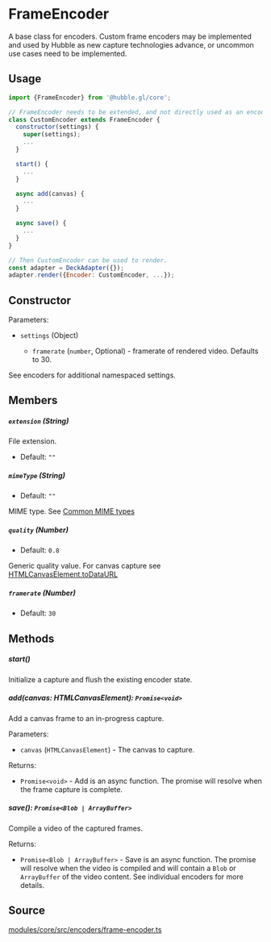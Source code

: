 # FrameEncoder

A base class for encoders. Custom frame encoders may be implemented and used by Hubble as new capture technologies advance, or uncommon use cases need to be implemented.

## Usage 

```js
import {FrameEncoder} from '@hubble.gl/core';

// FrameEncoder needs to be extended, and not directly used as an encoder. 
class CustomEncoder extends FrameEncoder {
  constructor(settings) {
    super(settings);
    ...
  }

  start() {
    ...
  }

  async add(canvas) {
    ...
  }

  async save() {
    ...
  }
}

// Then CustomEncoder can be used to render.
const adapter = DeckAdapter({});
adapter.render({Encoder: CustomEncoder, ...});
```


## Constructor

Parameters:

* `settings` (Object)

  * `framerate` (`number`, Optional) - framerate of rendered video. Defaults to 30.

See encoders for additional namespaced settings.

## Members

##### `extension` (String)

File extension.

* Default: `""`

##### `mimeType` (String)

* Default: `""`

MIME type. See [Common MIME types](https://developer.mozilla.org/en-US/docs/Web/HTTP/Basics_of_HTTP/MIME_types/Common_types)

##### `quality` (Number)

* Default: `0.8`

Generic quality value. For canvas capture see [HTMLCanvasElement.toDataURL](https://developer.mozilla.org/en-US/docs/Web/API/HTMLCanvasElement/toDataURL)

##### `framerate` (Number)

* Default: `30`

## Methods

##### start()

Initialize a capture and flush the existing encoder state.

##### add(canvas: HTMLCanvasElement): `Promise<void>`

Add a canvas frame to an in-progress capture.

Parameters:

* `canvas` (`HTMLCanvasElement`) - The canvas to capture.

Returns:

* `Promise<void>` - Add is an async function. The promise will resolve when the frame capture is complete.

##### save(): `Promise<Blob | ArrayBuffer>`

Compile a video of the captured frames.

Returns:

* `Promise<Blob | ArrayBuffer>` - Save is an async function. The promise will resolve when the video is compiled and will contain a `Blob` or `ArrayBuffer` of the video content. See individual encoders for more details.

## Source

[modules/core/src/encoders/frame-encoder.ts](https://github.com/visgl/hubble.gl/tree/1.4-release/modules/core/src/encoders/frame-encoder.ts)